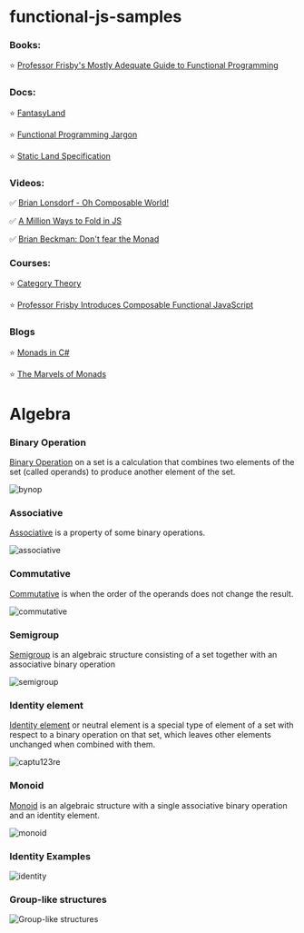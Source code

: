 # functional-js-samples

### Books:

:star: [Professor Frisby's Mostly Adequate Guide to Functional Programming](https://drboolean.gitbooks.io/mostly-adequate-guide/content/)


### Docs:

:star: [FantasyLand](https://github.com/fantasyland/fantasy-land)

:star: [Functional Programming Jargon](https://github.com/hemanth/functional-programming-jargon)

:star: [Static Land Specification](https://github.com/rpominov/static-land/blob/master/docs/spec.md)


### Videos:

:white_check_mark: [Brian Lonsdorf - Oh Composable World!](https://www.youtube.com/watch?v=SfWR3dKnFIo)

:white_check_mark: [A Million Ways to Fold in JS](https://www.youtube.com/watch?v=JZSoPZUoR58)

:white_check_mark: [Brian Beckman: Don't fear the Monad](https://www.youtube.com/watch?v=ZhuHCtR3xq8)

### Courses:

:star: [Category Theory](https://www.youtube.com/playlist?list=PLbgaMIhjbmEnaH_LTkxLI7FMa2HsnawM_)

:star: [Professor Frisby Introduces Composable Functional JavaScript](https://egghead.io/courses/professor-frisby-introduces-composable-functional-javascript)

### Blogs

:star: [Monads in C#](http://mikehadlow.blogspot.com/2011/01/monads-in-c1-introduction.html)

:star: [The Marvels of Monads](https://blogs.msdn.microsoft.com/wesdyer/2008/01/10/the-marvels-of-monads)

# Algebra

### Binary Operation

[Binary Operation](https://en.wikipedia.org/wiki/Binary_operation) on a set is a calculation that combines two elements of the set (called operands) to produce another element of the set.

![bynop](https://cloud.githubusercontent.com/assets/8178412/21961746/ac512f7a-db2b-11e6-8b79-d0884758c594.PNG)


 
### Аssoсiаtivе

[Аssoсiаtivе](https://en.wikipedia.org/wiki/Associative_property) is a property of some binary operations.

![associative](https://cloud.githubusercontent.com/assets/8178412/21961670/6fdf745e-db29-11e6-801c-c684f486ae08.PNG)

### Commutative 

[Commutative](https://en.wikipedia.org/wiki/Commutative_property) is when the order of the operands does not change the result.

![commutative](https://cloud.githubusercontent.com/assets/8178412/21961683/354d625a-db2a-11e6-99cd-f5f5f2603f26.PNG)

   
   
### Semigroup  

[Semigroup](https://en.wikipedia.org/wiki/Semigroup) is an algebraic structure consisting of a set together 
with an associative binary operation

![semigroup](https://cloud.githubusercontent.com/assets/8178412/21961651/c1907f60-db28-11e6-8d78-ec00631ef1c9.PNG)



### Identity element

[Identity element](https://en.wikipedia.org/wiki/Identity_element) or neutral element is a special type of element of a set with respect to a binary operation on that set, which leaves other elements unchanged when combined with them.

![captu123re](https://cloud.githubusercontent.com/assets/8178412/21961611/994177cc-db27-11e6-84e1-b2f53b277c82.PNG)



### Monoid

[Monoid](https://en.wikipedia.org/wiki/Monoid) is an algebraic structure with a single associative binary operation and an identity element.

![monoid](https://cloud.githubusercontent.com/assets/8178412/21961642/8f524a74-db28-11e6-9036-961252a3e337.PNG)


### Identity Examples

![identity](https://cloud.githubusercontent.com/assets/8178412/21961701/94ca560c-db2a-11e6-94d5-1596691faa70.PNG)

### Group-like structures    

![Group-like structures](https://cloud.githubusercontent.com/assets/8178412/21961572/98e9480a-db26-11e6-89d2-f7d03888226f.PNG)
